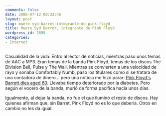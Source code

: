 ```yaml
---
comments: false
date: 2006-07-12 00:33:46
layout: post
slug: muere-syd-barret-integrante-de-pink-floyd
title: Muere Syd Barret, integrante de Pink Floyd
wordpress_id: 2895
categories:
- Internet
---
```


Casualidad de la vida. Entro al lector de noticias, mientras paso unos temas de AAC a MP3. Eran temas de la banda Pink Floyd, temas de los discos The Division Bell, Pulse y The Wall. Mientras se convierten a una velocidad de rayo y sonaba Comfortably Numb, paso los titulares como si se tratara de una contadora de dinero… pero una noticia me hizo parar: [Pink Floyd's Barrett dies aged 60](http://news.bbc.co.uk/2/hi/entertainment/5169344.stm). Llevaba tiempo deteriorado por la diabetes. Pero según el vocero de la banda, murió de forma pacífica hacía unos días.





Igualmente, al dejar la banda, no fue el que iluminó el resto de discos. Hay quienes afirman que, sin Barret, Pink Floyd no es lo que debería. Otros en cambio no les da igual.
